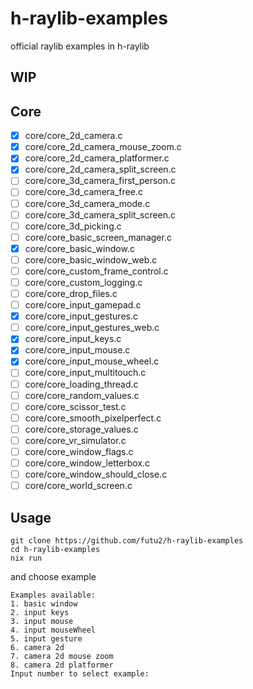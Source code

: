 # h-raylib-examples

official raylib examples in h-raylib

## WIP

## Core

- [x] core/core_2d_camera.c
- [x] core/core_2d_camera_mouse_zoom.c
- [x] core/core_2d_camera_platformer.c
- [x] core/core_2d_camera_split_screen.c
- [ ] core/core_3d_camera_first_person.c
- [ ] core/core_3d_camera_free.c
- [ ] core/core_3d_camera_mode.c
- [ ] core/core_3d_camera_split_screen.c
- [ ] core/core_3d_picking.c
- [ ] core/core_basic_screen_manager.c
- [x] core/core_basic_window.c
- [ ] core/core_basic_window_web.c
- [ ] core/core_custom_frame_control.c
- [ ] core/core_custom_logging.c
- [ ] core/core_drop_files.c
- [ ] core/core_input_gamepad.c
- [x] core/core_input_gestures.c
- [ ] core/core_input_gestures_web.c
- [x] core/core_input_keys.c
- [x] core/core_input_mouse.c
- [x] core/core_input_mouse_wheel.c
- [ ] core/core_input_multitouch.c
- [ ] core/core_loading_thread.c
- [ ] core/core_random_values.c
- [ ] core/core_scissor_test.c
- [ ] core/core_smooth_pixelperfect.c
- [ ] core/core_storage_values.c
- [ ] core/core_vr_simulator.c
- [ ] core/core_window_flags.c
- [ ] core/core_window_letterbox.c
- [ ] core/core_window_should_close.c
- [ ] core/core_world_screen.c

## Usage

```
git clone https://github.com/futu2/h-raylib-examples
cd h-raylib-examples
nix run
```
and choose example
```
Examples available:
1. basic window
2. input keys
3. input mouse
4. input mouseWheel
5. input gesture
6. camera 2d
7. camera 2d mouse zoom
8. camera 2d platformer
Input number to select example:
```
